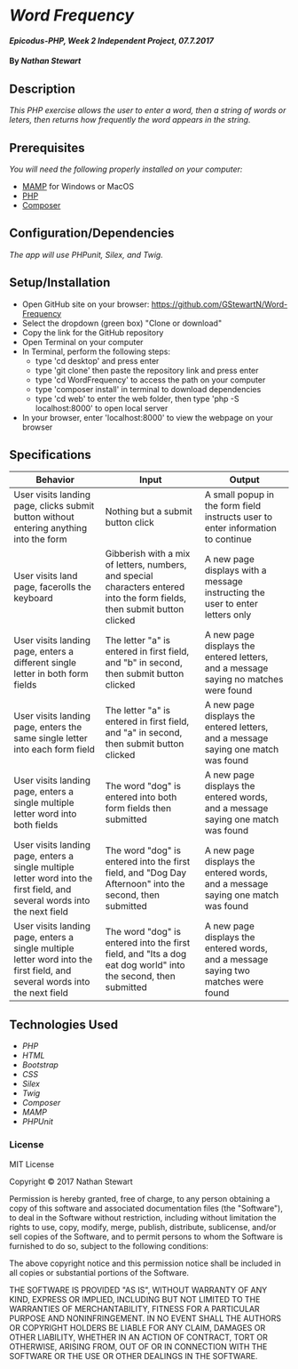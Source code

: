 # _Word Frequency_

#### _Epicodus-PHP, Week 2 Independent Project, 07.7.2017_

#### By _**Nathan Stewart**_

## Description

_This PHP exercise allows the user to enter a word, then a string of words or leters, then returns how frequently the word appears in the string._

## Prerequisites

_You will need the following properly installed on your computer:_

* [MAMP](https://www.mamp.info/en/) for Windows or MacOS
* [PHP](https://secure.php.net/)
* [Composer](https://getcomposer.org/)

## Configuration/Dependencies

_The app will use PHPunit,  Silex, and Twig._

## Setup/Installation

* Open GitHub site on your browser: https://github.com/GStewartN/Word-Frequency
* Select the dropdown (green box) "Clone or download"
* Copy the link for the GitHub repository
* Open Terminal on your computer
* In Terminal, perform the following steps:
  * type 'cd desktop' and press enter
  * type 'git clone' then paste the repository link and press enter
  * type 'cd WordFrequency' to access the path on your computer
  * type 'composer install' in terminal to download dependencies
  * type 'cd web' to enter the web folder, then type 'php -S localhost:8000' to open local server
* In your browser, enter 'localhost:8000' to view the webpage on your browser


## Specifications

| Behavior | Input | Output |
|----------|-------|--------|
| User visits landing page, clicks submit button without entering anything into the form | Nothing but a submit button click | A small popup in the form field instructs user to enter information to continue |
| User visits land page, facerolls the keyboard | Gibberish with a mix of letters, numbers, and special characters entered into the form fields, then submit button clicked | A new page displays with a message instructing the user to enter letters only |
| User visits landing page, enters a different single letter in both form fields  | The letter "a" is entered in first field, and "b" in second, then submit button clicked | A new page displays the entered letters, and a message saying no matches were found |
| User visits landing page, enters the same single letter into each form field  | The letter "a" is entered in first field, and "a" in second, then submit button clicked | A new page displays the entered letters, and a message saying one match was found
| User visits landing page, enters a single multiple letter word into both fields  | The word "dog" is entered into both form fields then submitted | A new page displays the entered words, and a message saying one match was found
| User visits landing page, enters a single multiple letter word into the first field, and several words into the next field | The word "dog" is entered into the first field, and "Dog Day Afternoon" into the second, then submitted | A new page displays the entered words, and a message saying one match was found
| User visits landing page, enters a single multiple letter word into the first field, and several words into the next field | The word "dog" is entered into the first field, and "Its a dog eat dog world" into the second, then submitted | A new page displays the entered words, and a message saying two matches were found

## Technologies Used

* _PHP_
* _HTML_
* _Bootstrap_
*  _CSS_
* _Silex_
* _Twig_
* _Composer_
* _MAMP_
* _PHPUnit_

### License

MIT License

Copyright &copy; 2017 Nathan Stewart

Permission is hereby granted, free of charge, to any person obtaining a copy
of this software and associated documentation files (the "Software"), to deal
in the Software without restriction, including without limitation the rights
to use, copy, modify, merge, publish, distribute, sublicense, and/or sell
copies of the Software, and to permit persons to whom the Software is
furnished to do so, subject to the following conditions:

The above copyright notice and this permission notice shall be included in all
copies or substantial portions of the Software.

THE SOFTWARE IS PROVIDED "AS IS", WITHOUT WARRANTY OF ANY KIND, EXPRESS OR
IMPLIED, INCLUDING BUT NOT LIMITED TO THE WARRANTIES OF MERCHANTABILITY,
FITNESS FOR A PARTICULAR PURPOSE AND NONINFRINGEMENT. IN NO EVENT SHALL THE
AUTHORS OR COPYRIGHT HOLDERS BE LIABLE FOR ANY CLAIM, DAMAGES OR OTHER
LIABILITY, WHETHER IN AN ACTION OF CONTRACT, TORT OR OTHERWISE, ARISING FROM,
OUT OF OR IN CONNECTION WITH THE SOFTWARE OR THE USE OR OTHER DEALINGS IN THE
SOFTWARE.
